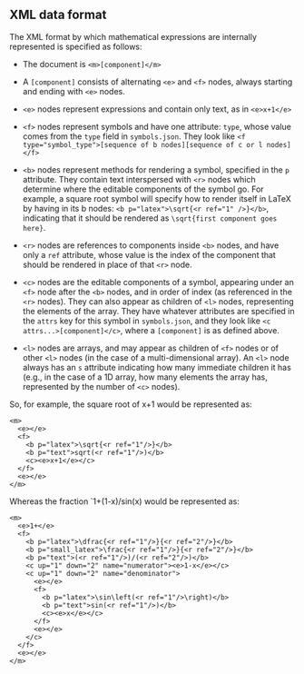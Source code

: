 ## XML data format

The XML format by which mathematical expressions are internally
represented is specified as follows:

* The document is `<m>[component]</m>`

* A `[component]` consists of alternating `<e>` and `<f>` nodes, always
  starting and ending with `<e>` nodes.

* `<e>` nodes represent expressions and contain only text, as in
  `<e>x+1</e>`

* `<f>` nodes represent symbols and have one attribute: `type`, whose
  value comes from the `type` field in `symbols.json`.  They look like
  ```<f type="symbol_type">[sequence of b nodes][sequence of c or l nodes]</f>```

* `<b>` nodes represent methods for rendering a symbol, specified in
  the `p` attribute.  They contain text interspersed with `<r>` nodes
  which determine where the editable components of the symbol go.  For
  example, a square root symbol will specify how to render itself in
  LaTeX by having in its b nodes: `<b p="latex">\sqrt{<r ref="1" />}</b>`,
  indicating that it should be rendered as `\sqrt{first component goes here}`.

* `<r>` nodes are references to components inside `<b>` nodes, and
  have only a `ref` attribute, whose value is the index of the
  component that should be rendered in place of that `<r>` node.

* `<c>` nodes are the editable components of a symbol, appearing under
  an `<f>` node after the `<b>` nodes, and in order of index (as
  referenced in the `<r>` nodes).  They can also appear as children of
  `<l>` nodes, representing the elements of the array.  They have
  whatever attributes are specified in the `attrs` key for this symbol
  in `symbols.json`, and they look like `<c attrs...>[component]</c>`,
  where a `[component]` is as defined above.
  
* `<l>` nodes are arrays, and may appear as children of `<f>` nodes or
  of other `<l>` nodes (in the case of a multi-dimensional array).  An
  `<l>` node always has an `s` attribute indicating how many immediate
  children it has (e.g., in the case of a 1D array, how many elements
  the array has, represented by the number of `<c>` nodes).

So, for example, the square root of x+1 would be represented as:

```
<m>
  <e></e>
  <f>
    <b p="latex">\sqrt{<r ref="1"/>}</b>
    <b p="text">sqrt(<r ref="1"/>)</b>
    <c><e>x+1</e></c>
  </f>
  <e></e>
</m>
```

Whereas the fraction `1+(1-x)/sin(x) would be represented as:

```
<m>
  <e>1+</e>
  <f>
    <b p="latex">\dfrac{<r ref="1"/>}{<r ref="2"/>}</b>
    <b p="small_latex">\frac{<r ref="1"/>}{<r ref="2"/>}</b>
    <b p="text">(<r ref="1"/>)/(<r ref="2"/>)</b>
    <c up="1" down="2" name="numerator"><e>1-x</e></c>
    <c up="1" down="2" name="denominator">
      <e></e>
      <f>
        <b p="latex">\sin\left(<r ref="1"/>\right)</b>
        <b p="text">sin(<r ref="1"/>)</b>
        <c><e>x</e></c>
      </f>
      <e></e>
    </c>
  </f>
  <e></e>
</m>
```
